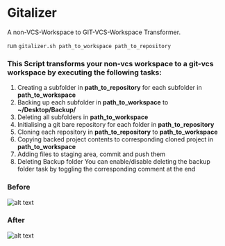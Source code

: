 Gitalizer
=========

A non-VCS-Workspace to GIT-VCS-Workspace Transformer.    

run `gitalizer.sh path_to_workspace path_to_repository`

### This Script transforms your non-vcs workspace to a git-vcs workspace by executing the following tasks:
  
1. Creating a subfolder in **path_to_repository** for each subfolder in **path_to_workspace**
2. Backing up each subfolder in **path_to_workspace** to **~/Desktop/Backup/**
3. Deleting all subfolders in **path_to_workspace**
4. Initialising a git bare repository for each folder in **path_to_repository**
5. Cloning each repository in **path_to_repository** to **path_to_workspace**
6. Copying backed project contents to corresponding cloned project in **path_to_workspace**
7. Adding files to staging area, commit and push them
8. Deleting Backup folder
   You can enable/disable deleting the backup folder task by toggling the corresponding comment at the end

### Before
![alt text](https://github.com/dbon/gitalizer/non-vcs.png "Non-VCS Workspace")

### After
![alt text](https://github.com/dbon/gitalizer/git-vcs.png "GIT-VCS Workspace")
